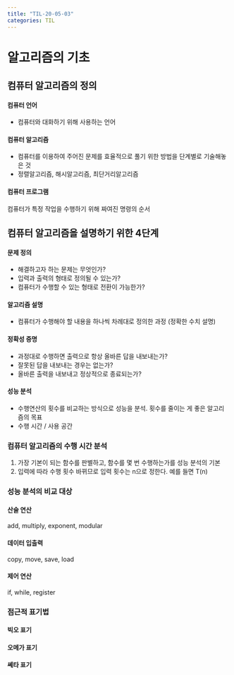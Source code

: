```yaml
---
title: "TIL-20-05-03"
categories: TIL
---
```


# 알고리즘의 기초
## 컴퓨터 알고리즘의 정의
#### 컴퓨터 언어  
* 컴퓨터와 대화하기 위해 사용하는 언어

#### 컴퓨터 알고리즘  
* 컴퓨터를 이용하여 주어진 문제를 효율적으로 풀기 위한 방법을 단계별로 기술해놓은 것
* 정렬알고리즘, 해시알고리즘, 최단거리알고리즘

#### 컴퓨터 프로그램  
컴퓨터가 특정 작업을 수행하기 위해 짜여진 명령의 순서

## 컴퓨터 알고리즘을 설명하기 위한 4단계
#### 문제 정의
* 해결하고자 하는 문제는 무엇인가?
* 입력과 출력의 형태로 정의될 수 있는가?
* 컴퓨터가 수행할 수 있는 형태로 전환이 가능한가?

#### 알고리즘 설명
* 컴퓨터가 수행해야 할 내용을 하나씩 차례대로 정의한 과정 (정확한 수치 설명)

#### 정확성 증명
* 과정대로 수행하면 출력으로 항상 올바른 답을 내보내는가?
* 잘못된 답을 내보내는 경우는 없는가?
* 올바른 출력을 내보내고 정상적으로 종료되는가?

#### 성능 분석
* 수행연산의 횟수를 비교하는 방식으로 성능을 분석. 횟수를 줄이는 게 좋은 알고리즘의 목표
* 수행 시간 / 사용 공간

### 컴퓨터 알고리즘의 수행 시간 분석
1) 가장 기본이 되는 함수를 판별하고, 함수를 몇 번 수행하는가를 성능 분석의 기본
2) 입력에 따라 수행 횟수 바뀌므로 입력 횟수는 n으로 정한다. 예를 들면 T(n)

### 성능 분석의 비교 대상
#### 산술 연산
add, multiply, exponent, modular
#### 데이터 입출력
copy, move, save, load
#### 제어 연산
if, while, register

### 점근적 표기법
#### 빅오 표기
#### 오메가 표기
#### 쎄타 표기
